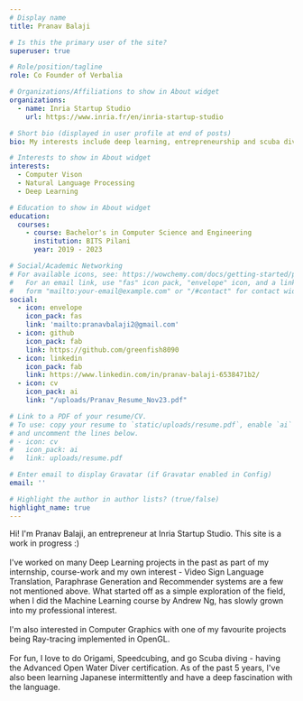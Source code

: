 ```yaml
---
# Display name
title: Pranav Balaji

# Is this the primary user of the site?
superuser: true

# Role/position/tagline
role: Co Founder of Verbalia

# Organizations/Affiliations to show in About widget
organizations:
  - name: Inria Startup Studio
    url: https://www.inria.fr/en/inria-startup-studio

# Short bio (displayed in user profile at end of posts)
bio: My interests include deep learning, entrepreneurship and scuba diving.

# Interests to show in About widget
interests:
  - Computer Vison
  - Natural Language Processing
  - Deep Learning

# Education to show in About widget
education:
  courses:
    - course: Bachelor's in Computer Science and Engineering
      institution: BITS Pilani
      year: 2019 - 2023

# Social/Academic Networking
# For available icons, see: https://wowchemy.com/docs/getting-started/page-builder/#icons
#   For an email link, use "fas" icon pack, "envelope" icon, and a link in the
#   form "mailto:your-email@example.com" or "/#contact" for contact widget.
social:
  - icon: envelope
    icon_pack: fas
    link: 'mailto:pranavbalaji2@gmail.com'
  - icon: github
    icon_pack: fab
    link: https://github.com/greenfish8090
  - icon: linkedin
    icon_pack: fab
    link: https://www.linkedin.com/in/pranav-balaji-6538471b2/
  - icon: cv
    icon_pack: ai
    link: "/uploads/Pranav_Resume_Nov23.pdf"

# Link to a PDF of your resume/CV.
# To use: copy your resume to `static/uploads/resume.pdf`, enable `ai` icons in `params.toml`,
# and uncomment the lines below.
# - icon: cv
#   icon_pack: ai
#   link: uploads/resume.pdf

# Enter email to display Gravatar (if Gravatar enabled in Config)
email: ''

# Highlight the author in author lists? (true/false)
highlight_name: true
---
```


Hi! I'm Pranav Balaji, an entrepreneur at Inria Startup Studio. This site is a work in progress :)\
\
I've worked on many Deep Learning projects in the past as part of my internship, course-work and my own interest - Video Sign Language Translation, Paraphrase Generation and Recommender systems are a few not mentioned above. What started off as a simple exploration of the field, when I did the Machine Learning course by Andrew Ng, has slowly grown into my professional interest.\
\
I'm also interested in Computer Graphics with one of my favourite projects being Ray-tracing implemented in OpenGL.\
\
For fun, I love to do Origami, Speedcubing, and go Scuba diving - having the Advanced Open Water Diver certification. As of the past 5 years, I've also been learning Japanese intermittently and have a deep fascination with the language.
